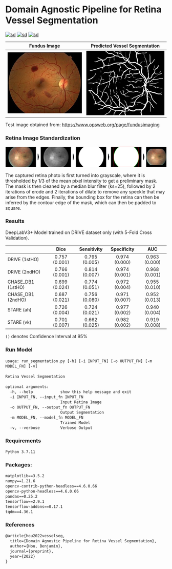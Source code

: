 # Domain Agnostic Pipeline for Retina Vessel Segmentation

[![sd](https://img.shields.io/badge/Abstract-arXiv-red)]()
[![sd](https://img.shields.io/badge/Demo-Streamlit-blue)](http://lazarus.ddns.net:8502)
[![sd](https://img.shields.io/badge/Model_Weights-download-blueviolet)]()

<div align="center">

|          Fundus Image          |        Predicted Vessel Segmentation        | 
|:------------------------------:|:-------------------------------------------:|
| ![](assets/ret-hem250-304.jpg) | ![](assets/ret-hem250-304_segmentation.jpg) |

</div>

Test image obtained from: https://www.opsweb.org/page/fundusimaging

### Retina Image Standardization

<div align="center">

![](assets/retina_localization.png)

</div>

The captured retina photo is first turned into grayscale, where it is thresholded by 1/3 of the mean pixel intensity to get a preliminary mask. The mask is then cleaned by a median blur filter (ks=25), followed by 2 iterations of erode and 2 iterations of dilate to remove any speckle that may arise from the edges. Finally, the bounding box for the retina can then be inferred by the contour edge of the mask, which can then be padded to square.

### Results

DeepLabV3+ Model trained on DRIVE dataset only (with 5-Fold Cross Validation).

|                   |     Dice      |  Sensitivity  |  Specificity  |      AUC      |
|:------------------|:-------------:|:-------------:|:-------------:|:-------------:|
| DRIVE (1stHO)     | 0.757 (0.001) | 0.795 (0.005) | 0.974 (0.000) | 0.963 (0.000) | 
| DRIVE (2ndHO)     | 0.766 (0.001) | 0.814 (0.007) | 0.974 (0.001) | 0.968 (0.001) | 
| CHASE_DB1 (1stHO) | 0.699 (0.024) | 0.774 (0.051) | 0.972 (0.004) | 0.955 (0.010) | 
| CHASE_DB1 (2ndHO) | 0.687 (0.021) | 0.756 (0.080) | 0.971 (0.007) | 0.952 (0.013) | 
| STARE (ah)        | 0.726 (0.004) | 0.724 (0.021) | 0.977 (0.002) | 0.940 (0.004) |  
| STARE (vk)        | 0.701 (0.007) | 0.662 (0.025) | 0.982 (0.002) | 0.919 (0.008) | 

`()` denotes Confidence Interval at 95%

### Run Model
```
usage: run_segmentation.py [-h] [-i INPUT_FN] [-o OUTPUT_FN] [-m MODEL_FN] [-v]

Retina Vessel Segmentation

optional arguments:
  -h, --help            show this help message and exit
  -i INPUT_FN, --input_fn INPUT_FN
                        Input Retina Image
  -o OUTPUT_FN, --output_fn OUTPUT_FN
                        Output Segmentation
  -m MODEL_FN, --model_fn MODEL_FN
                        Trained Model
  -v, --verbose         Verbose Output
```

### Requirements

```
Python 3.7.11
```

### Packages:

```
matplotlib==3.5.2
numpy==1.21.6
opencv-contrib-python-headless==4.6.0.66
opencv-python-headless==4.6.0.66
pandas==0.25.2
tensorflow==2.9.1
tensorflow-addons==0.17.1
tqdm==4.36.1
```

### References

```
@article{hou2022vesselseg,
  title={Domain Agnostic Pipeline for Retina Vessel Segmentation},
  author={Hou, Benjamin},
  journal={preprint},
  year={2022}
}
```
